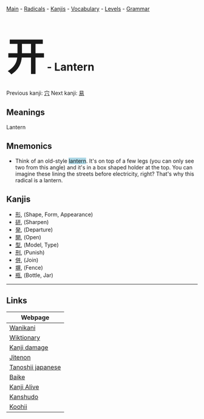 <style> bigfont {font-size: 100px}</style>
[Main](../README.md) -
[Radicals](../radicals.md) -
[Kanjis](../kanjis.md) -
[Vocabulary](../vocabulary.md) -
[Levels](../levels.md) -
[Grammar](../grammar.md)
# <bigfont> 开</bigfont> - Lantern 

Previous kanji: [穴](穴.md) Next kanji: [易](易.md) 

## Meanings
 Lantern
## Mnemonics
 * Think of an old-style <span style="background-color:#ADD8E6"> lantern</span>. It's on top of a few legs (you can only see two from this angle) and it's in a box shaped holder at the top. You can imagine these lining the streets before electricity, right? That's why this radical is a lantern.


## Kanjis
 * [形](../kanjis/形.md), (Shape, Form, Appearance)
* [研](../kanjis/研.md), (Sharpen)
* [発](../kanjis/発.md), (Departure)
* [開](../kanjis/開.md), (Open)
* [型](../kanjis/型.md), (Model, Type)
* [刑](../kanjis/刑.md), (Punish)
* [併](../kanjis/併.md), (Join)
* [塀](../kanjis/塀.md), (Fence)
* [瓶](../kanjis/瓶.md), (Bottle, Jar)



---

## Links 

| Webpage |
| --- |
| [Wanikani          ](https://www.wanikani.com/kanji/开) |
| [Wiktionary        ](https://en.wiktionary.org/wiki/开) |
| [Kanji damage      ](http://www.kanjidamage.com/kanji/search?utf8=✓&q=开) |
| [Jitenon           ](https://jitenon.com/kanji/开) |
| [Tanoshii japanese ](https://www.tanoshiijapanese.com/dictionary/kanji.cfm?k=开) |
| [Baike             ](https://baike.baidu.com/item/开) |
| [Kanji Alive       ](https://app.kanjialive.com/开) |
| [Kanshudo          ](https://www.kanshudo.com/searchmn?q=开) |
| [Koohii            ](https://kanji.koohii.com/study/kanji/开) |
